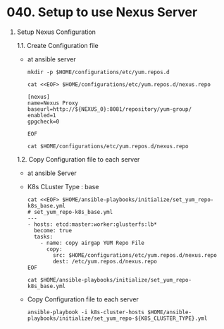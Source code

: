 # **040. Setup to use Nexus Server**

1. Setup Nexus Configuration

    1.1. Create Configuration file

    - at ansible server

          mkdir -p $HOME/configurations/etc/yum.repos.d

          cat <<EOF> $HOME/configurations/etc/yum.repos.d/nexus.repo

          [nexus]
          name=Nexus Proxy
          baseurl=http://${NEXUS_0}:8081/repository/yum-group/
          enabled=1
          gpgcheck=0

          EOF

          cat $HOME/configurations/etc/yum.repos.d/nexus.repo

    1.2. Copy Configuration file to each server

    - at ansible Server

    - K8s CLuster Type : base

          cat <<EOF> $HOME/ansible-playbooks/initialize/set_yum_repo-k8s_base.yml
          # set_yum_repo-k8s_base.yml
          ---
          - hosts: etcd:master:worker:glusterfs:lb*
            become: true
            tasks:
              - name: copy airgap YUM Repo File
                copy:
                  src: $HOME/configurations/etc/yum.repos.d/nexus.repo
                  dest: /etc/yum.repos.d/nexus.repo
          EOF

          cat $HOME/ansible-playbooks/initialize/set_yum_repo-k8s_base.yml

    - Copy Configuration file to each server

          ansible-playbook -i k8s-cluster-hosts $HOME/ansible-playbooks/initialize/set_yum_repo-${K8S_CLUSTER_TYPE}.yml
  
  
  
